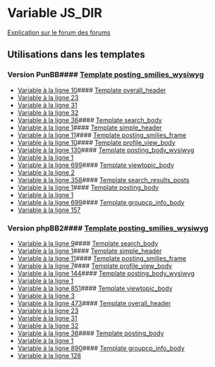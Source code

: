 # Variable JS_DIR
[Explication sur le forum des forums](http://forum.forumactif.com/t294113-listing-des-variables#JS_DIR)
## Utilisations dans les templates
### Version PunBB#### [Template posting_smilies_wysiwyg](punbb/posting_smilies_wysiwyg.md)
* [Variable à la ligne 10](../punbb/posting_smilies_wysiwyg.tpl#L10)#### [Template overall_header](punbb/overall_header.md)
* [Variable à la ligne 23](../punbb/overall_header.tpl#L23)
* [Variable à la ligne 31](../punbb/overall_header.tpl#L31)
* [Variable à la ligne 32](../punbb/overall_header.tpl#L32)
* [Variable à la ligne 36](../punbb/overall_header.tpl#L36)#### [Template search_body](punbb/search_body.md)
* [Variable à la ligne 1](../punbb/search_body.tpl#L1)#### [Template simple_header](punbb/simple_header.md)
* [Variable à la ligne 11](../punbb/simple_header.tpl#L11)#### [Template posting_smilies_frame](punbb/posting_smilies_frame.md)
* [Variable à la ligne 10](../punbb/posting_smilies_frame.tpl#L10)#### [Template profile_view_body](punbb/profile_view_body.md)
* [Variable à la ligne 130](../punbb/profile_view_body.tpl#L130)#### [Template posting_body_wysiwyg](punbb/posting_body_wysiwyg.md)
* [Variable à la ligne 1](../punbb/posting_body_wysiwyg.tpl#L1)
* [Variable à la ligne 699](../punbb/posting_body_wysiwyg.tpl#L699)#### [Template viewtopic_body](punbb/viewtopic_body.md)
* [Variable à la ligne 2](../punbb/viewtopic_body.tpl#L2)
* [Variable à la ligne 358](../punbb/viewtopic_body.tpl#L358)#### [Template search_results_posts](punbb/search_results_posts.md)
* [Variable à la ligne 1](../punbb/search_results_posts.tpl#L1)#### [Template posting_body](punbb/posting_body.md)
* [Variable à la ligne 1](../punbb/posting_body.tpl#L1)
* [Variable à la ligne 699](../punbb/posting_body.tpl#L699)#### [Template groupcp_info_body](punbb/groupcp_info_body.md)
* [Variable à la ligne 157](../punbb/groupcp_info_body.tpl#L157)
### Version phpBB2#### [Template posting_smilies_wysiwyg](subsilver/posting_smilies_wysiwyg.md)
* [Variable à la ligne 9](../subsilver/posting_smilies_wysiwyg.tpl#L9)#### [Template search_body](subsilver/search_body.md)
* [Variable à la ligne 1](../subsilver/search_body.tpl#L1)#### [Template simple_header](subsilver/simple_header.md)
* [Variable à la ligne 11](../subsilver/simple_header.tpl#L11)#### [Template posting_smilies_frame](subsilver/posting_smilies_frame.md)
* [Variable à la ligne 7](../subsilver/posting_smilies_frame.tpl#L7)#### [Template profile_view_body](subsilver/profile_view_body.md)
* [Variable à la ligne 144](../subsilver/profile_view_body.tpl#L144)#### [Template posting_body_wysiwyg](subsilver/posting_body_wysiwyg.md)
* [Variable à la ligne 1](../subsilver/posting_body_wysiwyg.tpl#L1)
* [Variable à la ligne 851](../subsilver/posting_body_wysiwyg.tpl#L851)#### [Template viewtopic_body](subsilver/viewtopic_body.md)
* [Variable à la ligne 3](../subsilver/viewtopic_body.tpl#L3)
* [Variable à la ligne 473](../subsilver/viewtopic_body.tpl#L473)#### [Template overall_header](subsilver/overall_header.md)
* [Variable à la ligne 23](../subsilver/overall_header.tpl#L23)
* [Variable à la ligne 31](../subsilver/overall_header.tpl#L31)
* [Variable à la ligne 32](../subsilver/overall_header.tpl#L32)
* [Variable à la ligne 36](../subsilver/overall_header.tpl#L36)#### [Template posting_body](subsilver/posting_body.md)
* [Variable à la ligne 1](../subsilver/posting_body.tpl#L1)
* [Variable à la ligne 890](../subsilver/posting_body.tpl#L890)#### [Template groupcp_info_body](subsilver/groupcp_info_body.md)
* [Variable à la ligne 128](../subsilver/groupcp_info_body.tpl#L128)